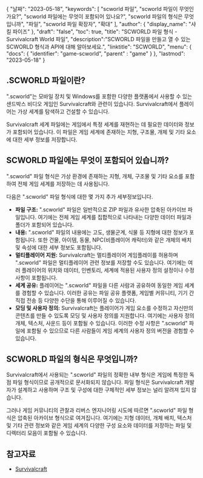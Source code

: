 {
"날짜": "2023-05-18",
  "keywords": [
"scworld 파일",
"scworld 파일이 무엇인가요?",
"scworld 파일에는 무엇이 포함되어 있나요?",
"scworld 파일의 형식은 무엇입니까",
"파일",
"scworld 파일 확장자",
"확대"
],
  "author": {
"display_name": "샤킬 파이즈"
},
"draft": "false",
"toc": true,
"title": "SCWORLD 파일 형식 - Survivalcraft World 파일",
  "description":"SCWORLD 파일을 만들고 열 수 있는 SCWORLD 형식과 API에 대해 알아보세요.",
"linktitle": "SCWORLD",
  "menu": {
    "docs": {
      "identifier": "game-scworld",
"parent" : "game"
}
},
"lastmod": "2023-05-18"
}

## .SCWORLD 파일이란?

".scworld"는 모바일 장치 및 Windows를 포함한 다양한 플랫폼에서 사용할 수 있는 샌드박스 비디오 게임인 Survivalcraft와 관련이 있습니다. Survivalcraft에서 플레이어는 가상 세계를 탐색하고 건설할 수 있습니다.

Survivalcraft 세계 파일에는 게임에서 특정 세계를 재현하는 데 필요한 데이터와 정보가 포함되어 있습니다. 이 파일은 게임 세계에 존재하는 지형, 구조물, 개체 및 기타 요소에 대한 세부 정보를 저장합니다.

## SCWORLD 파일에는 무엇이 포함되어 있습니까?

".scworld" 파일 형식은 가상 환경에 존재하는 지형, 개체, 구조물 및 기타 요소를 포함하여 전체 게임 세계를 저장하는 데 사용됩니다.

다음은 ".scworld" 파일 형식에 대한 몇 가지 추가 세부정보입니다.

- **파일 구조:** ".scworld" 파일은 일반적으로 ZIP 파일과 유사한 압축된 아카이브 파일입니다. 여기에는 전체 게임 세계를 집합적으로 나타내는 다양한 데이터 파일과 폴더가 포함되어 있습니다.
- **내용:** ".scworld" 파일의 내용에는 고도, 생물군계, 식물 등 지형에 대한 정보가 포함됩니다. 또한 건물, 아이템, 동물, NPC(비플레이어 캐릭터)와 같은 개체의 배치 및 속성에 대한 세부 정보도 포함됩니다.
- **멀티플레이어 지원:** Survivalcraft는 멀티플레이어 게임플레이를 허용하며 ".scworld" 파일은 멀티플레이어 관련 정보를 저장할 수도 있습니다. 여기에는 여러 플레이어의 위치와 데이터, 인벤토리, 세계에 적용된 사용자 정의 설정이나 수정 사항이 포함됩니다.
- **세계 공유:** 플레이어는 ".scworld" 파일을 다른 사람과 공유하여 동일한 게임 세계를 경험할 수 있습니다. 이러한 공유는 파일 공유 플랫폼, 게임별 커뮤니티, 기기 간 직접 전송 등 다양한 수단을 통해 이루어질 수 있습니다.
- **모딩 및 사용자 정의:** Survivalcraft는 플레이어가 게임 요소를 수정하고 자신만의 콘텐츠를 만들 수 있도록 모딩 및 사용자 정의를 지원합니다. 여기에는 사용자 정의 개체, 텍스처, 사운드 등이 포함될 수 있습니다. 이러한 수정 사항은 ".scworld" 파일에 포함될 수 있으므로 다른 사람들이 게임 세계의 사용자 정의 버전을 경험할 수 있습니다.

## SCWORLD 파일의 형식은 무엇입니까?

Survivalcraft에서 사용되는 ".scworld" 파일의 정확한 내부 형식은 게임에 특정한 독점 파일 형식이므로 공개적으로 문서화되지 않습니다. 파일 형식은 Survivalcraft 개발자가 설계하고 사용하며 구조 및 구성에 대한 구체적인 세부 정보는 널리 알려져 있지 않습니다.

그러나 게임 커뮤니티의 관찰과 리버스 엔지니어링 시도에 따르면 ".scworld" 파일 형식은 압축된 아카이브 형식으로 여겨집니다. 여기에는 지형 데이터, 개체 배치, 텍스처 및 기타 관련 정보와 같은 게임 세계의 다양한 구성 요소와 데이터를 저장하는 파일 및 디렉터리 모음이 포함될 수 있습니다.

## 참고자료
* [Survivalcraft](https://en.wikipedia.org/wiki/Survivalcraft)

